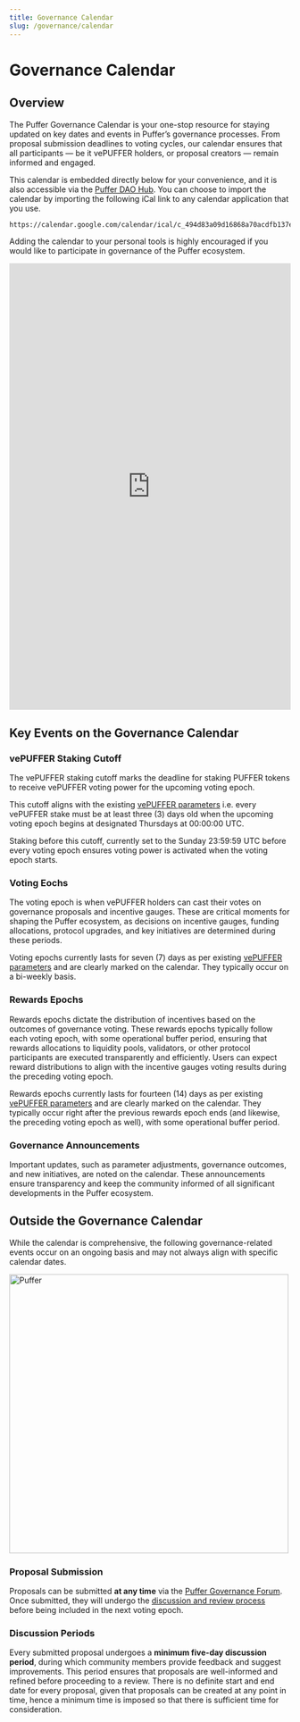 ```yaml
---
title: Governance Calendar
slug: /governance/calendar
---
```


# Governance Calendar

## Overview

The Puffer Governance Calendar is your one-stop resource for staying updated on key dates and events in Puffer’s governance processes. From proposal submission deadlines to voting cycles, our calendar ensures that all participants — be it vePUFFER holders, or proposal creators — remain informed and engaged.

This calendar is embedded directly below for your convenience, and it is also accessible via the [Puffer DAO Hub](https://vote.puffer.fi/). You can choose to import the calendar by importing the following iCal link to any calendar application that you use.

```
https://calendar.google.com/calendar/ical/c_494d83a09d16868a70acdfb137ef9e3aff678c9fd688700cccd07bfc806a0422%40group.calendar.google.com/public/basic.ics
```

Adding the calendar to your personal tools is highly encouraged if you would like to participate in governance of the Puffer ecosystem.

<iframe src="https://calendar.google.com/calendar/embed?src=c_494d83a09d16868a70acdfb137ef9e3aff678c9fd688700cccd07bfc806a0422%40group.calendar.google.com&ctz=Asia%2FSingapore" width="100%" height="800" frameborder="0" scrolling="no"></iframe>

## Key Events on the Governance Calendar

### vePUFFER Staking Cutoff

The vePUFFER staking cutoff marks the deadline for staking PUFFER tokens to receive vePUFFER voting power for the upcoming voting epoch.

This cutoff aligns with the existing [vePUFFER parameters](./governance-token.md#vepuffer-parameters) i.e. every vePUFFER stake must be at least three (3) days old when the upcoming voting epoch begins at designated Thursdays at 00:00:00 UTC.

Staking before this cutoff, currently set to the Sunday 23:59:59 UTC before every voting epoch ensures voting power is activated when the voting epoch starts.

### Voting Eochs

The voting epoch is when vePUFFER holders can cast their votes on governance proposals and incentive gauges. These are critical moments for shaping the Puffer ecosystem, as decisions on incentive gauges, funding allocations, protocol upgrades, and key initiatives are determined during these periods.

Voting epochs currently lasts for seven (7) days as per existing [vePUFFER parameters](./governance-token.md#vepuffer-parameters) and are clearly marked on the calendar. They typically occur on a bi-weekly basis.

### Rewards Epochs

Rewards epochs dictate the distribution of incentives based on the outcomes of governance voting. These rewards epochs typically follow each voting epoch, with some operational buffer period, ensuring that rewards allocations to liquidity pools, validators, or other protocol participants are executed transparently and efficiently. Users can expect reward distributions to align with the incentive gauges voting results during the preceding voting epoch.

Rewards epochs currently lasts for fourteen (14) days as per existing [vePUFFER parameters](./governance-token.md#vepuffer-parameters) and are clearly marked on the calendar. They typically occur right after the previous rewards epoch ends (and likewise, the preceding voting epoch as well), with some operational buffer period.

### Governance Announcements

Important updates, such as parameter adjustments, governance outcomes, and new initiatives, are noted on the calendar. These announcements ensure transparency and keep the community informed of all significant developments in the Puffer ecosystem.

## Outside the Governance Calendar

While the calendar is comprehensive, the following governance-related events occur on an ongoing basis and may not always align with specific calendar dates.

<img src="/img/governance-workflow-model.webp" height="500" alt="Puffer"></img>

### Proposal Submission

Proposals can be submitted **at any time** via the [Puffer Governance Forum](https://governance.puffer.fi/). Once submitted, they will undergo the [discussion and review process](./governance-understanding-governance.md) before being included in the next voting epoch.

### Discussion Periods

Every submitted proposal undergoes a **minimum five-day discussion period**, during which community members provide feedback and suggest improvements. This period ensures that proposals are well-informed and refined before proceeding to a review. There is no definite start and end date for every proposal, given that proposals can be created at any point in time, hence a minimum time is imposed so that there is sufficient time for consideration.
